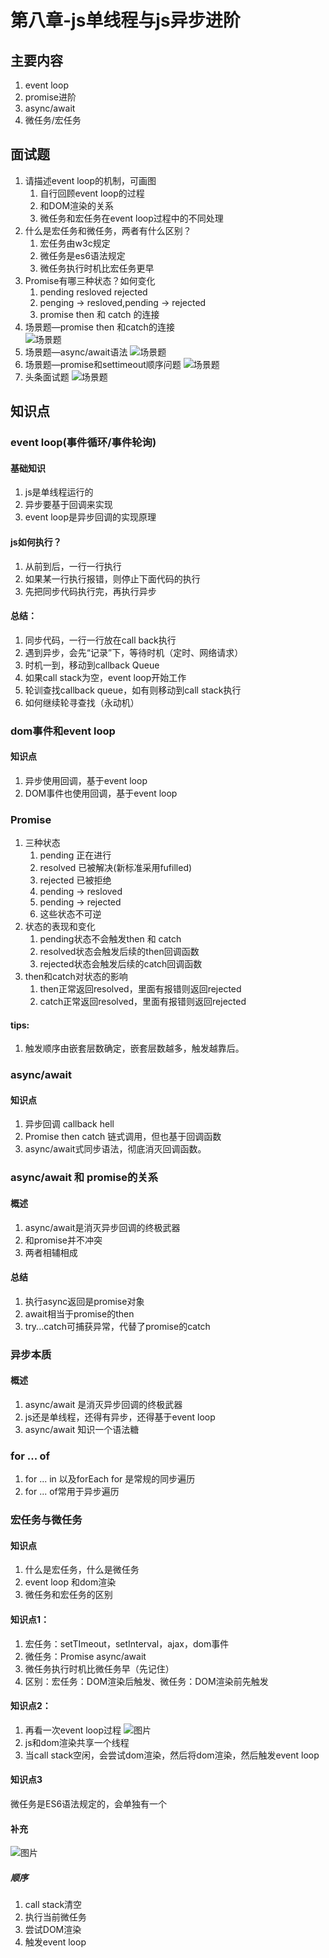 # 第八章-js单线程与js异步进阶
## 主要内容
1. event loop
2. promise进阶
3. async/await
4. 微任务/宏任务
## 面试题
1. 请描述event loop的机制，可画图
    1. 自行回顾event loop的过程
    2. 和DOM渲染的关系
    3. 微任务和宏任务在event loop过程中的不同处理
2. 什么是宏任务和微任务，两者有什么区别？
    1. 宏任务由w3c规定
    2. 微任务是es6语法规定
    3. 微任务执行时机比宏任务更早
3. Promise有哪三种状态？如何变化
    1. pending resloved rejected
    2. penging -> resloved,pending -> rejected
    3. promise then 和 catch 的连接
4. 场景题—promise then 和catch的连接  
    ![场景题](./images/1.png)
5. 场景题—async/await语法
    ![场景题](./images/2.png)
6. 场景题—promise和settimeout顺序问题
    ![场景题](./images/3.png)
7. 头条面试题
    ![场景题](./images/4.png)

## 知识点
### event loop(事件循环/事件轮询)
#### 基础知识
1. js是单线程运行的
2. 异步要基于回调来实现
3. event loop是异步回调的实现原理
#### js如何执行？
1. 从前到后，一行一行执行
2. 如果某一行执行报错，则停止下面代码的执行
3. 先把同步代码执行完，再执行异步
#### 总结：
1. 同步代码，一行一行放在call back执行
2. 遇到异步，会先“记录”下，等待时机（定时、网络请求）
3. 时机一到，移动到callback Queue
4. 如果call stack为空，event loop开始工作
5. 轮训查找callback queue，如有则移动到call stack执行
6. 如何继续轮寻查找（永动机）
### dom事件和event loop
#### 知识点
1. 异步使用回调，基于event loop
2. DOM事件也使用回调，基于event loop
### Promise
1. 三种状态
    1. pending  正在进行
    2. resolved 已被解决(新标准采用fufilled)
    3. rejected 已被拒绝
    4. pending -> resloved
    5. pending -> rejected
    6. 这些状态不可逆
2. 状态的表现和变化
    1. pending状态不会触发then 和 catch
    2. resolved状态会触发后续的then回调函数
    3. rejected状态会触发后续的catch回调函数
3. then和catch对状态的影响
    1. then正常返回resolved，里面有报错则返回rejected
    2. catch正常返回resolved，里面有报错则返回rejected
#### tips:
1. 触发顺序由嵌套层数确定，嵌套层数越多，触发越靠后。
### async/await
#### 知识点
1. 异步回调 callback hell
2. Promise then catch 链式调用，但也基于回调函数
3. async/await式同步语法，彻底消灭回调函数。

### async/await 和 promise的关系
#### 概述
1. async/await是消灭异步回调的终极武器
2. 和promise并不冲突
3. 两者相辅相成
#### 总结
1. 执行async返回是promise对象
2. await相当于promise的then
3. try...catch可捕获异常，代替了promise的catch

### 异步本质
#### 概述
1. async/await 是消灭异步回调的终极武器
2. js还是单线程，还得有异步，还得基于event loop
3. async/await 知识一个语法糖
### for ... of
1. for ... in 以及forEach for 是常规的同步遍历
2. for ... of常用于异步遍历

### 宏任务与微任务
#### 知识点
1. 什么是宏任务，什么是微任务
2. event loop 和dom渲染
3. 微任务和宏任务的区别
#### 知识点1：
1. 宏任务：setTImeout，setInterval，ajax，dom事件
2. 微任务：Promise async/await
3. 微任务执行时机比微任务早（先记住）
4. 区别：宏任务：DOM渲染后触发、微任务：DOM渲染前先触发
#### 知识点2：
1. 再看一次event loop过程
    ![图片](./images/5.png)
2. js和dom渲染共享一个线程
3. 当call stack空闲，会尝试dom渲染，然后将dom渲染，然后触发event loop
#### 知识点3
微任务是ES6语法规定的，会单独有一个
#### 补充
![图片](./images/6.png)
##### 顺序
1. call stack清空
2. 执行当前微任务
3. 尝试DOM渲染
4. 触发event loop
